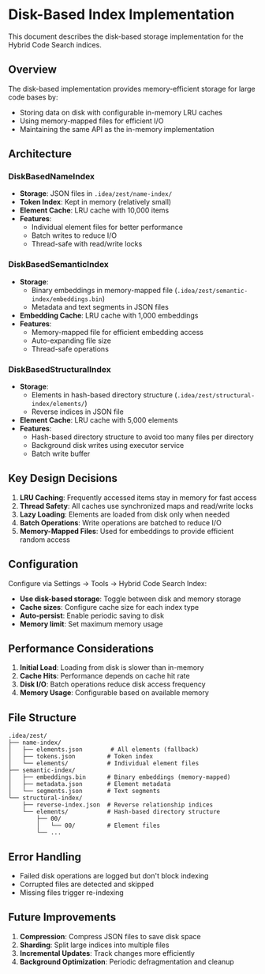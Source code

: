 # Disk-Based Index Implementation

This document describes the disk-based storage implementation for the Hybrid Code Search indices.

## Overview

The disk-based implementation provides memory-efficient storage for large code bases by:
- Storing data on disk with configurable in-memory LRU caches
- Using memory-mapped files for efficient I/O
- Maintaining the same API as the in-memory implementation

## Architecture

### DiskBasedNameIndex
- **Storage**: JSON files in `.idea/zest/name-index/`
- **Token Index**: Kept in memory (relatively small)
- **Element Cache**: LRU cache with 10,000 items
- **Features**:
  - Individual element files for better performance
  - Batch writes to reduce I/O
  - Thread-safe with read/write locks

### DiskBasedSemanticIndex
- **Storage**: 
  - Binary embeddings in memory-mapped file (`.idea/zest/semantic-index/embeddings.bin`)
  - Metadata and text segments in JSON files
- **Embedding Cache**: LRU cache with 1,000 embeddings
- **Features**:
  - Memory-mapped file for efficient embedding access
  - Auto-expanding file size
  - Thread-safe operations

### DiskBasedStructuralIndex
- **Storage**: 
  - Elements in hash-based directory structure (`.idea/zest/structural-index/elements/`)
  - Reverse indices in JSON file
- **Element Cache**: LRU cache with 5,000 elements
- **Features**:
  - Hash-based directory structure to avoid too many files per directory
  - Background disk writes using executor service
  - Batch write buffer

## Key Design Decisions

1. **LRU Caching**: Frequently accessed items stay in memory for fast access
2. **Thread Safety**: All caches use synchronized maps and read/write locks
3. **Lazy Loading**: Elements are loaded from disk only when needed
4. **Batch Operations**: Write operations are batched to reduce I/O
5. **Memory-Mapped Files**: Used for embeddings to provide efficient random access

## Configuration

Configure via Settings → Tools → Hybrid Code Search Index:
- **Use disk-based storage**: Toggle between disk and memory storage
- **Cache sizes**: Configure cache size for each index type
- **Auto-persist**: Enable periodic saving to disk
- **Memory limit**: Set maximum memory usage

## Performance Considerations

1. **Initial Load**: Loading from disk is slower than in-memory
2. **Cache Hits**: Performance depends on cache hit rate
3. **Disk I/O**: Batch operations reduce disk access frequency
4. **Memory Usage**: Configurable based on available memory

## File Structure

```
.idea/zest/
├── name-index/
│   ├── elements.json        # All elements (fallback)
│   ├── tokens.json         # Token index
│   └── elements/           # Individual element files
├── semantic-index/
│   ├── embeddings.bin      # Binary embeddings (memory-mapped)
│   ├── metadata.json       # Element metadata
│   └── segments.json       # Text segments
└── structural-index/
    ├── reverse-index.json  # Reverse relationship indices
    └── elements/           # Hash-based directory structure
        ├── 00/
        │   └── 00/         # Element files
        └── ...
```

## Error Handling

- Failed disk operations are logged but don't block indexing
- Corrupted files are detected and skipped
- Missing files trigger re-indexing

## Future Improvements

1. **Compression**: Compress JSON files to save disk space
2. **Sharding**: Split large indices into multiple files
3. **Incremental Updates**: Track changes more efficiently
4. **Background Optimization**: Periodic defragmentation and cleanup
